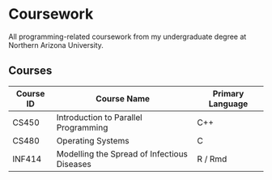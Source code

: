 # Coursework
All programming-related coursework from my undergraduate degree at Northern Arizona University.

## Courses
| Course ID | Course Name | Primary Language |
|---|---|---|
| CS450 | Introduction to Parallel Programming | C++ |
| CS480 | Operating Systems | C |
| INF414 | Modelling the Spread of Infectious Diseases | R / Rmd |
